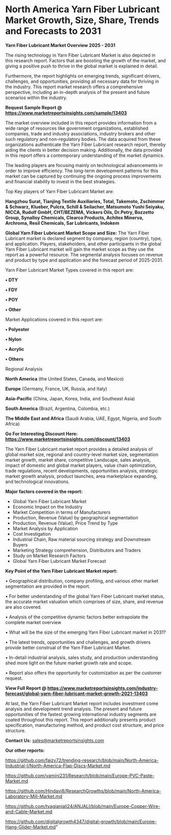 # North America Yarn Fiber Lubricant Market Growth, Size, Share, Trends and Forecasts to 2031

<Strong> Yarn Fiber Lubricant Market Overview 2025 - 2031</strong>

The rising technology in Yarn Fiber Lubricant Market is also depicted in this research report. Factors that are boosting the growth of the market, and giving a positive push to thrive in the global market is explained in detail.

Furthermore, the report highlights on emerging trends, significant drivers, challenges, and opportunities, providing all necessary data for thriving in the industry. This report market research offers a comprehensive perspective, including an in-depth analysis of the present and future scenarios within the industry.

<strong>Request Sample Report @ <a href=https://www.marketreportsinsights.com/sample/13403>https://www.marketreportsinsights.com/sample/13403</a></strong>

The market overview included in this report provides information from a wide range of resources like government organizations, established companies, trade and industry associations, industry brokers and other such regulatory and non-regulatory bodies. The data acquired from these organizations authenticate the Yarn Fiber Lubricant research report, thereby aiding the clients in better decision making. Additionally, the data provided in this report offers a contemporary understanding of the market dynamics.

The leading players are focusing mainly on technological advancements in order to improve efficiency. The long-term development patterns for this market can be captured by continuing the ongoing process improvements and financial stability to invest in the best strategies.

Top Key players of Yarn Fiber Lubricant Market are:

<strong>Hangzhou Surat, Tianjing Textile Auxiliaries, Total, Takemoto, Zschimmer & Schwarz, Klueber, Pulcra, Schill & Seilacher, Matsumoto Yushi Seiyaku, NICCA, Rudolf GmbH, CHT/BEZEMA, Vickers Oils, Dr.Petry, Bozzetto Group, Synalloy Chemicals, Clearco Products, Achitex Minerva, Archroma, Resil Chemicals, Sar Lubricants, Indokem</strong>

<strong><b>Global Yarn Fiber Lubricant Market Scope and Size:</b></strong>
The Yarn Fiber Lubricant market is declared segment by company, region (country), type, and application. Players, stakeholders, and other participants in the global Yarn Fiber Lubricant market will gain the market scope as they use the report as a powerful resource. The segmental analysis focuses on revenue and product by type and application and the forecast period of 2025-2031.

Yarn Fiber Lubricant Market Types covered in this report are:

<strong>• DTY

• FDY

• POY

• Other</strong>

Market Applications covered in this report are:

<strong>• Polyester

• Nylon

• Acrylic

• Others</strong> 

Regional Analysis

<strong>North America</strong> (the United States, Canada, and Mexico)

<strong>Europe</strong> (Germany, France, UK, Russia, and Italy)

<strong>Asia-Pacific</strong> (China, Japan, Korea, India, and Southeast Asia)

<strong>South America</strong> (Brazil, Argentina, Colombia, etc.)

<strong>The Middle East and Africa</strong> (Saudi Arabia, UAE, Egypt, Nigeria, and South Africa)

<strong>Go For Interesting Discount Here: <a href=https://www.marketreportsinsights.com/discount/13403>https://www.marketreportsinsights.com/discount/13403</a></strong>

The Yarn Fiber Lubricant market report provides a detailed analysis of global market size, regional and country-level market size, segmentation market growth, market share, competitive Landscape, sales analysis, impact of domestic and global market players, value chain optimization, trade regulations, recent developments, opportunities analysis, strategic market growth analysis, product launches, area marketplace expanding, and technological innovations.

<strong><b>Major factors covered in the report:</b></strong>
<ul>
  <li>Global Yarn Fiber Lubricant Market </li>
  <li>Economic Impact on the Industry</li>
  <li>Market Competition in terms of Manufacturers</li>
  <li>Production, Revenue (Value) by geographical segmentation</li>
  <li>Production, Revenue (Value), Price Trend by Type</li>
  <li>Market Analysis by Application</li>
  <li>Cost Investigation</li>
  <li>Industrial Chain, Raw material sourcing strategy and Downstream Buyers</li>
  <li>Marketing Strategy comprehension, Distributors and Traders</li>
  <li>Study on Market Research Factors</li>
  <li>Global Yarn Fiber Lubricant Market Forecast</li>
</ul>

<strong><b>Key Point of the Yarn Fiber Lubricant Market report:</b></strong>

• Geographical distribution, company profiling, and various other market segmentation are provided in the report.

• For better understanding of the global Yarn Fiber Lubricant market status, the accurate market valuation which comprises of size, share, and revenue are also covered.

• Analysis of the competitive dynamic factors better extrapolate the complete market overview

• What will be the size of the emerging Yarn Fiber Lubricant market in 2031?

• The latest trends, opportunities and challenges, and growth drivers provide better construal of the Yarn Fiber Lubricant Market.

• In-detail industrial analysis, sales study, and production understanding shed more light on the future market growth rate and scope.

• Report also offers the opportunity for customization as per the customer request.

<strong><b>View Full Report @ <a href=https://www.marketreportsinsights.com/industry-forecast/global-yarn-fiber-lubricant-market-growth-2021-13403>https://www.marketreportsinsights.com/industry-forecast/global-yarn-fiber-lubricant-market-growth-2021-13403</a></b></strong>


At last, the Yarn Fiber Lubricant Market report includes investment come analysis and development trend analysis. The present and future opportunities of the fastest growing international industry segments are coated throughout this report. This report additionally presents product specification, manufacturing method, and product cost structure, and price structure.

<strong>Contact Us:</strong>
sales@marketreportsinsights.com

<strong>Our other reports:</strong>

<a href=https://github.com/faizy72/trending-research/blob/main/North-America-Industrial-I/North-America-Flap-Discs-Market.md>https://github.com/faizy72/trending-research/blob/main/North-America-Industrial-I/North-America-Flap-Discs-Market.md</a>

<a href=https://github.com/yamini231/Research/blob/main/Europe-PVC-Paste-Market.md>https://github.com/yamini231/Research/blob/main/Europe-PVC-Paste-Market.md</a>

<a href=https://github.com/Hindavi8/ResearchGrowths/blob/main/North-America-Laboratory-Mill-Market.md>https://github.com/Hindavi8/ResearchGrowths/blob/main/North-America-Laboratory-Mill-Market.md</a>

<a href=https://github.com/tyagianjali24/ANJALI/blob/main/Europe-Copper-Wire-and-Cable-Market.md>https://github.com/tyagianjali24/ANJALI/blob/main/Europe-Copper-Wire-and-Cable-Market.md</a>

<a href=https://github.com/digitalgrowth4347/digital-growth/blob/main/Europe-Hang-Glider-Market.md>https://github.com/digitalgrowth4347/digital-growth/blob/main/Europe-Hang-Glider-Market.md</a>"
